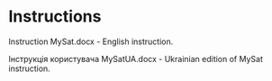 # Instructions
Instruction MySat.docx  - English instruction.

Інструкція користувача MySatUA.docx  - Ukrainian edition of MySat instruction.
